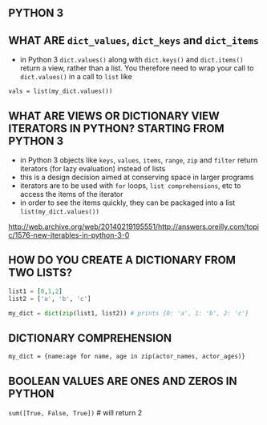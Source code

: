 ## PYTHON 3

## WHAT ARE `dict_values`, `dict_keys` and `dict_items`

- in Python 3 `dict.values()` along with `dict.keys()` and `dict.items()` return a view, rather than a list. You therefore need to wrap your call to `dict.values()` in a call to `list` like

`vals = list(my_dict.values())`

## WHAT ARE VIEWS OR DICTIONARY VIEW ITERATORS IN PYTHON? STARTING FROM PYTHON 3

- in Python 3 objects like `keys`, `values`, `items`, `range`, `zip` and `filter` return iterators (for lazy evaluation) instead of lists
- this is a design decision aimed at conserving space in larger programs
- iterators are to be used with `for` loops, `list comprehensions`, etc to access the items of the iterator
- in order to see the items quickly, they can be packaged into a list `list(my_dict.values())`

<http://web.archive.org/web/20140219195551/http://answers.oreilly.com/topic/1576-new-iterables-in-python-3-0>

## HOW DO YOU CREATE A DICTIONARY FROM TWO LISTS?

```python
list1 = [0,1,2]
list2 = ['a', 'b', 'c']

my_dict = dict(zip(list1, list2)) # prints {0: 'a', 1: 'b', 2: 'c'}
```

## DICTIONARY COMPREHENSION

`my_dict = {name:age for name, age in zip(actor_names, actor_ages)}`

## BOOLEAN VALUES ARE ONES AND ZEROS IN PYTHON

`sum([True, False, True])` # will return 2